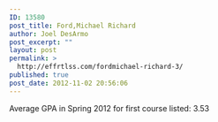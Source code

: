 ```yaml
---
ID: 13580
post_title: Ford,Michael Richard
author: Joel DesArmo
post_excerpt: ""
layout: post
permalink: >
  http://effrtlss.com/fordmichael-richard-3/
published: true
post_date: 2012-11-02 20:56:06
---
```

<p>Average GPA in Spring 2012 for first course listed: 3.53</p>